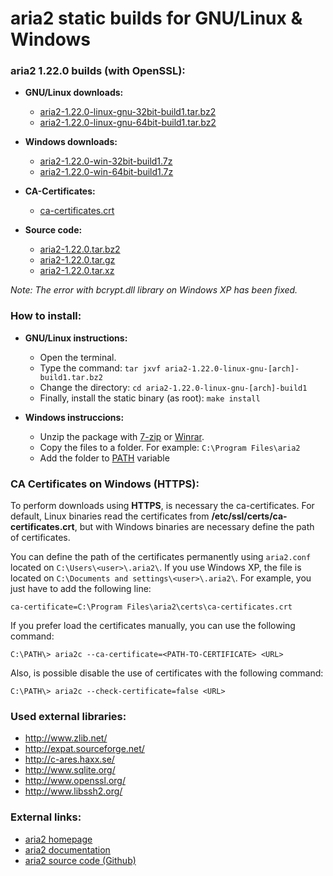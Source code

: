 aria2 static builds for GNU/Linux & Windows
===========================================

### aria2 1.22.0 builds (with OpenSSL):

  * **GNU/Linux downloads:**
    * [aria2-1.22.0-linux-gnu-32bit-build1.tar.bz2](https://github.com/q3aql/aria2-static-builds/releases/download/v1.22.0/aria2-1.22.0-linux-gnu-32bit-build1.tar.bz2)
    * [aria2-1.22.0-linux-gnu-64bit-build1.tar.bz2](https://github.com/q3aql/aria2-static-builds/releases/download/v1.22.0/aria2-1.22.0-linux-gnu-64bit-build1.tar.bz2)

  * **Windows downloads:**
    * [aria2-1.22.0-win-32bit-build1.7z](https://github.com/q3aql/aria2-static-builds/releases/download/v1.22.0/aria2-1.22.0-win-32bit-build1.7z)
    * [aria2-1.22.0-win-64bit-build1.7z](https://github.com/q3aql/aria2-static-builds/releases/download/v1.22.0/aria2-1.22.0-win-64bit-build1.7z)
    
  * **CA-Certificates:**
    * [ca-certificates.crt](https://github.com/q3aql/aria2-static-builds/releases/download/v1.22.0/ca-certificates.crt)

  * **Source code:**
    * [aria2-1.22.0.tar.bz2](https://github.com/tatsuhiro-t/aria2/releases/download/release-1.22.0/aria2-1.22.0.tar.bz2)
    * [aria2-1.22.0.tar.gz](https://github.com/tatsuhiro-t/aria2/releases/download/release-1.22.0/aria2-1.22.0.tar.gz)
    * [aria2-1.22.0.tar.xz](https://github.com/tatsuhiro-t/aria2/releases/download/release-1.22.0/aria2-1.22.0.tar.xz)

_Note: The error with bcrypt.dll library on Windows XP has been fixed._

### How to install:

  * **GNU/Linux instructions:**
    * Open the terminal.
    * Type the command: `tar jxvf aria2-1.22.0-linux-gnu-[arch]-build1.tar.bz2`
    * Change the directory: `cd aria2-1.22.0-linux-gnu-[arch]-build1`
    * Finally, install the static binary (as root): `make install`

  * **Windows instruccions:**
    * Unzip the package with [7-zip](http://www.7-zip.org/) or [Winrar](http://www.rarlab.com/).
    * Copy the files to a folder. For example: `C:\Program Files\aria2`
    * Add the folder to [PATH](https://www.google.es/search?q=add+folder+to+PATH+on+Windows) variable

### CA Certificates on Windows (HTTPS):

To perform downloads using **HTTPS**, is necessary the ca-certificates. For default, Linux binaries read the certificates from **/etc/ssl/certs/ca-certificates.crt**, but with Windows binaries are necessary define the path of certificates.

You can define the path of the certificates permanently using `aria2.conf` located on `C:\Users\<user>\.aria2\`. If you use Windows XP, the file is located on `C:\Documents and settings\<user>\.aria2\`. For example, you just have to add the following line:

`ca-certificate=C:\Program Files\aria2\certs\ca-certificates.crt`

If you prefer load the certificates manually, you can use the following command:

`C:\PATH\> aria2c --ca-certificate=<PATH-TO-CERTIFICATE> <URL>`

Also, is possible disable the use of certificates with the following command:

`C:\PATH\> aria2c --check-certificate=false <URL>`

### Used external libraries:

  * http://www.zlib.net/
  * http://expat.sourceforge.net/
  * http://c-ares.haxx.se/
  * http://www.sqlite.org/
  * http://www.openssl.org/
  * http://www.libssh2.org/

### External links:

  * [aria2 homepage](https://aria2.github.io/)
  * [aria2 documentation](https://aria2.github.io/manual/en/html/)
  * [aria2 source code (Github)](https://github.com/tatsuhiro-t/aria2)
